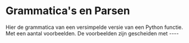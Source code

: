 # Grammatica's en Parsen

Hier de grammatica van een versimpelde versie van een Python functie. Met een aantal voorbeelden.
De voorbeelden zijn gescheiden met ----